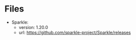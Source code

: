 # Files

- Sparkle:
  - version: 1.20.0
  - url: <https://github.com/sparkle-project/Sparkle/releases>
